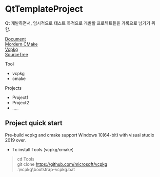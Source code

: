 # QtTemplateProject
Qt 개발하면서, 임시적으로 테스트 목적으로 개발할 프로젝트들을 기록으로 남기기 위함.

[Document](https://devblogs.microsoft.com/cppblog/clear-functional-c-documentation-with-sphinx-breathe-doxygen-cmake/)   
[Mordern CMake](https://cliutils.gitlab.io/modern-cmake/)   
[Vcpkg](https://vcpkg.io/en/index.html)   
[SourceTree](https://github.com/michalbe/md-file-tree)
     
Tool   
  - vcpkg   
  - cmake   

Projects   
  - Project1   
  - Project2   
  - .....   
   
   

Project quick start
---
Pre-build vcpkg and cmake support Windows 10(64-bit) with visual studio 2019 over. 

- To install Tools (vcpkg/cmake)

> cd Tools    
> git clone https://github.com/microsoft/vcpkg    
> .\vcpkg\bootstrap-vcpkg.bat    
   
